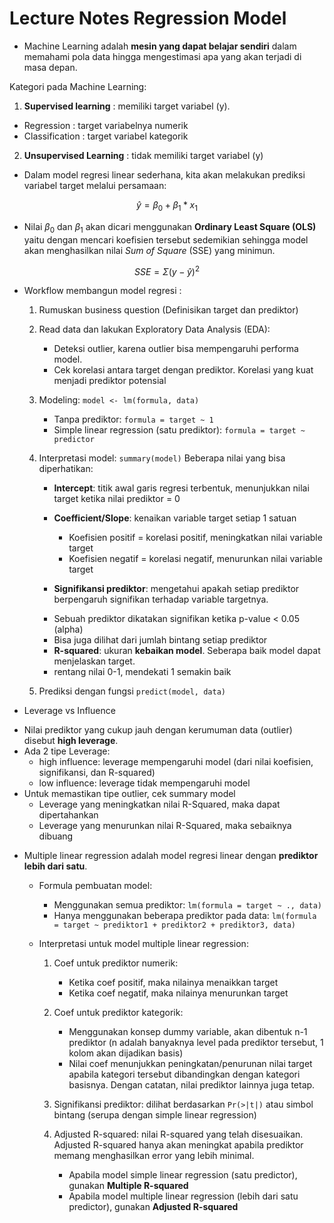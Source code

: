 # Lecture Notes Regression Model

* Machine Learning adalah **mesin yang dapat belajar sendiri** dalam memahami pola data hingga mengestimasi apa yang akan terjadi di masa depan.

Kategori pada Machine Learning:

1. **Supervised learning** : memiliki target variabel (y). 
  - Regression : target variabelnya numerik
  - Classification : target variabel kategorik
    
2. **Unsupervised Learning** : tidak memiliki target variabel (y)

* Dalam model regresi linear sederhana, kita akan melakukan prediksi variabel target melalui persamaan:

$$\hat{y}=\beta_0 + \beta_1*x_1$$

* Nilai $\beta_0$ dan $\beta_1$ akan dicari menggunakan **Ordinary Least Square (OLS)** yaitu dengan mencari koefisien tersebut sedemikian sehingga model akan menghasilkan nilai *Sum of Square* (SSE) yang minimun.

$$ SSE = \Sigma{(y-\hat{y})^2} $$

* Workflow membangun model regresi :

  1. Rumuskan business question (Definisikan target dan prediktor)

  2. Read data dan lakukan Exploratory Data Analysis (EDA):
      - Deteksi outlier, karena outlier bisa mempengaruhi performa model.
      - Cek korelasi antara target dengan prediktor. Korelasi yang kuat menjadi prediktor potensial
  
  3. Modeling: `model <- lm(formula, data)`
      - Tanpa prediktor: `formula = target ~ 1`
      - Simple linear regression (satu prediktor): `formula = target ~ predictor`

  4. Interpretasi model: `summary(model)`
     Beberapa nilai yang bisa diperhatikan:
     - **Intercept**: titik awal garis regresi terbentuk, menunjukkan nilai target ketika nilai prediktor = 0
   
     - **Coefficient/Slope**: kenaikan variable target setiap 1 satuan
       + Koefisien positif = korelasi positif, meningkatkan nilai variable target
       + Koefisien negatif = korelasi negatif, menurunkan nilai variable target
  
     - **Signifikansi prediktor**: mengetahui apakah setiap prediktor berpengaruh signifikan terhadap variable targetnya.
      + Sebuah prediktor dikatakan signifikan ketika p-value < 0.05 (alpha)
      + Bisa juga dilihat dari jumlah bintang setiap prediktor
  
     - **R-squared**: ukuran **kebaikan model**. Seberapa baik model dapat menjelaskan target. 
      + rentang nilai 0-1, mendekati 1 semakin baik
  
  5. Prediksi dengan fungsi `predict(model, data)`

* Leverage vs Influence

- Nilai prediktor yang cukup jauh dengan kerumuman data (outlier) disebut **high leverage**. 
- Ada 2 tipe Leverage:
  + high influence: leverage mempengaruhi model (dari nilai koefisien, signifikansi, dan R-squared)
  + low influence: leverage tidak mempengaruhi model
- Untuk memastikan tipe outlier, cek summary model 
  + Leverage yang meningkatkan nilai R-Squared, maka dapat dipertahankan 
  + Leverage yang menurunkan nilai R-Squared, maka sebaiknya dibuang

* Multiple linear regression adalah model regresi linear dengan **prediktor lebih dari satu**.

  + Formula pembuatan model:
    - Menggunakan semua prediktor: `lm(formula = target ~ ., data)`
    - Hanya menggunakan beberapa prediktor pada data: `lm(formula = target ~ prediktor1 + prediktor2 + prediktor3, data)`

  + Interpretasi untuk model multiple linear regression:

    1. Coef untuk prediktor numerik:
        - Ketika coef positif, maka nilainya menaikkan target
        - Ketika coef negatif, maka nilainya menurunkan target
    2. Coef untuk prediktor kategorik:
        - Menggunakan konsep dummy variable, akan dibentuk n-1 prediktor (n adalah banyaknya level pada prediktor tersebut, 1 kolom akan dijadikan basis)
        - Nilai coef menunjukkan peningkatan/penurunan nilai target apabila kategori tersebut dibandingkan dengan kategori basisnya. Dengan catatan, nilai prediktor lainnya juga tetap.

    3. Signifikansi prediktor: dilihat berdasarkan `Pr(>|t|)` atau simbol bintang (serupa dengan simple linear regression)

    4. Adjusted R-squared: nilai R-squared yang telah disesuaikan. Adjusted R-squared hanya akan meningkat apabila prediktor memang menghasilkan error yang lebih minimal.
        - Apabila model simple linear regression (satu predictor), gunakan **Multiple R-squared**
        - Apabila model multiple linear regression (lebih dari satu predictor), gunakan **Adjusted R-squared**


